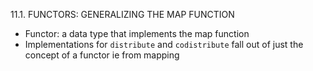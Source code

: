 
11.1. FUNCTORS: GENERALIZING THE MAP FUNCTION
* Functor: a data type that implements the map function
* Implementations for `distribute` and `codistribute` fall out of just the concept of a functor ie from mapping

